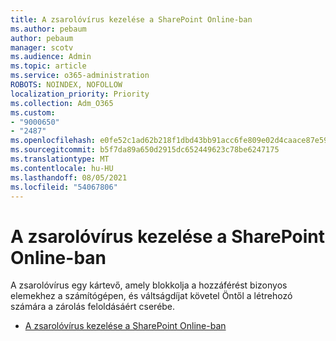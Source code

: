 ```yaml
---
title: A zsarolóvírus kezelése a SharePoint Online-ban
ms.author: pebaum
author: pebaum
manager: scotv
ms.audience: Admin
ms.topic: article
ms.service: o365-administration
ROBOTS: NOINDEX, NOFOLLOW
localization_priority: Priority
ms.collection: Adm_O365
ms.custom:
- "9000650"
- "2487"
ms.openlocfilehash: e0fe52c1ad62b218f1dbd43bb91acc6fe809e02d4caace87e59229b9fc9ec70c
ms.sourcegitcommit: b5f7da89a650d2915dc652449623c78be6247175
ms.translationtype: MT
ms.contentlocale: hu-HU
ms.lasthandoff: 08/05/2021
ms.locfileid: "54067806"
---
```

# <a name="handling-ransomware-in-sharepoint-online"></a>A zsarolóvírus kezelése a SharePoint Online-ban

A zsarolóvírus egy kártevő, amely blokkolja a hozzáférést bizonyos elemekhez a számítógépen, és váltságdíjat követel Öntől a létrehozó számára a zárolás feloldásáért cserébe.
- [A zsarolóvírus kezelése a SharePoint Online-ban](https://docs.microsoft.com/sharepoint/troubleshoot/security/handling-ransomware-in-sharepoint-online)
